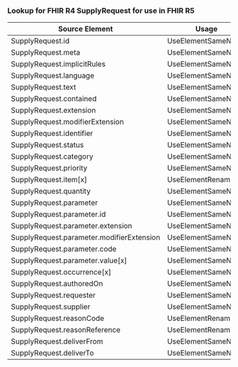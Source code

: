 ### Lookup for FHIR R4 SupplyRequest for use in FHIR R5

| Source Element | Usage | Target |
| -------------- | ----- | ------ |
| SupplyRequest.id | UseElementSameName | SupplyRequest.id |
| SupplyRequest.meta | UseElementSameName | SupplyRequest.meta |
| SupplyRequest.implicitRules | UseElementSameName | SupplyRequest.implicitRules |
| SupplyRequest.language | UseElementSameName | SupplyRequest.language |
| SupplyRequest.text | UseElementSameName | SupplyRequest.text |
| SupplyRequest.contained | UseElementSameName | SupplyRequest.contained |
| SupplyRequest.extension | UseElementSameName | SupplyRequest.extension |
| SupplyRequest.modifierExtension | UseElementSameName | SupplyRequest.modifierExtension |
| SupplyRequest.identifier | UseElementSameName | SupplyRequest.identifier |
| SupplyRequest.status | UseElementSameName | SupplyRequest.status |
| SupplyRequest.category | UseElementSameName | SupplyRequest.category |
| SupplyRequest.priority | UseElementSameName | SupplyRequest.priority |
| SupplyRequest.item[x] | UseElementRenamed | SupplyRequest.item |
| SupplyRequest.quantity | UseElementSameName | SupplyRequest.quantity |
| SupplyRequest.parameter | UseElementSameName | SupplyRequest.parameter |
| SupplyRequest.parameter.id | UseElementSameName | SupplyRequest.parameter.id |
| SupplyRequest.parameter.extension | UseElementSameName | SupplyRequest.parameter.extension |
| SupplyRequest.parameter.modifierExtension | UseElementSameName | SupplyRequest.parameter.modifierExtension |
| SupplyRequest.parameter.code | UseElementSameName | SupplyRequest.parameter.code |
| SupplyRequest.parameter.value[x] | UseElementSameName | SupplyRequest.parameter.value[x] |
| SupplyRequest.occurrence[x] | UseElementSameName | SupplyRequest.occurrence[x] |
| SupplyRequest.authoredOn | UseElementSameName | SupplyRequest.authoredOn |
| SupplyRequest.requester | UseElementSameName | SupplyRequest.requester |
| SupplyRequest.supplier | UseElementSameName | SupplyRequest.supplier |
| SupplyRequest.reasonCode | UseElementRenamed | SupplyRequest.reason |
| SupplyRequest.reasonReference | UseElementRenamed | SupplyRequest.reason |
| SupplyRequest.deliverFrom | UseElementSameName | SupplyRequest.deliverFrom |
| SupplyRequest.deliverTo | UseElementSameName | SupplyRequest.deliverTo |
